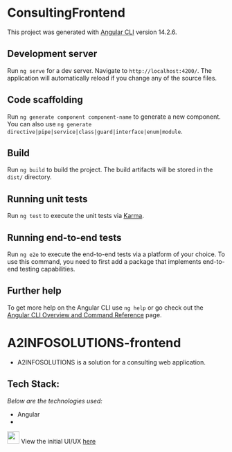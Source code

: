 # ConsultingFrontend

This project was generated with [Angular CLI](https://github.com/angular/angular-cli) version 14.2.6.

## Development server

Run `ng serve` for a dev server. Navigate to `http://localhost:4200/`. The application will automatically reload if you change any of the source files.

## Code scaffolding

Run `ng generate component component-name` to generate a new component. You can also use `ng generate directive|pipe|service|class|guard|interface|enum|module`.

## Build

Run `ng build` to build the project. The build artifacts will be stored in the `dist/` directory.

## Running unit tests

Run `ng test` to execute the unit tests via [Karma](https://karma-runner.github.io).

## Running end-to-end tests

Run `ng e2e` to execute the end-to-end tests via a platform of your choice. To use this command, you need to first add a package that implements end-to-end testing capabilities.

## Further help

To get more help on the Angular CLI use `ng help` or go check out the [Angular CLI Overview and Command Reference](https://angular.io/cli) page.

# A2INFOSOLUTIONS-frontend

- A2INFOSOLUTIONS is a solution for a consulting web application.

## Tech Stack:

<em>Below are the technologies used:</em>

- Angular
-

<img src="https://user-images.githubusercontent.com/67070886/168157683-a79e34bc-4742-4d8b-995e-50971555f385.png" width="28px"/> View the initial UI/UX [here](https://www.figma.com/file/v00LivMWb9Uai0JvdIUfMW/Untitled?t=XMcc9xdWoZJa9ZS3-0)
